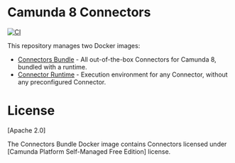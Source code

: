 # Camunda 8 Connectors

[![CI](https://github.com/camunda/connectors-bundle/actions/workflows/CI.yml/badge.svg)](https://github.com/camunda/connectors-bundle/actions/workflows/CI.yml)

This repository manages two Docker images:
* [Connectors Bundle](./bundle) - All out-of-the-box Connectors for Camunda 8, bundled with a runtime.
* [Connector Runtime](./runtime) - Execution environment for any Connector, without any preconfigured Connector.

# License

[Apache 2.0]

The Connectors Bundle Docker image contains Connectors licensed under [Camunda Platform Self-Managed Free Edition] license.

